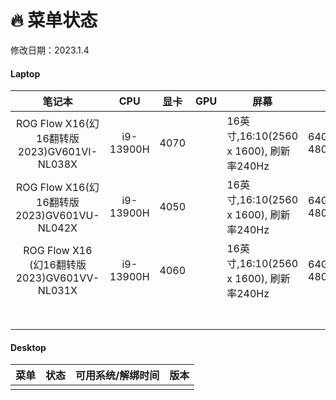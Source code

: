 # 🔥 菜单状态

修改日期：2023.1.4

<!-- tabs:start -->

#### **Laptop**


|笔记本| CPU | 显卡  | GPU  |  屏幕  | 内存 | 硬盘 |      |
| :---------: |:---:|:----: |:-:| ----------- | ----------- | ----------- | ----------- |
| ROG Flow X16(幻16翻转版2023)GV601VI-NL038X | i9-13900H | 4070 ||16英寸,16:10(2560 x 1600), 刷新率240Hz|64GB 4800Hz(DDR5)|2TB PCIe 4.0||
| ROG Flow X16(幻16翻转版2023)GV601VU-NL042X | i9-13900H | 4050 ||16英寸,16:10(2560 x 1600), 刷新率240Hz|64GB 4800Hz(DDR5)|1TB PCIe 4.0||
| ROG Flow X16 (幻16翻转版2023)GV601VV-NL031X | i9-13900H | 4060 ||16英寸,16:10(2560 x 1600), 刷新率240Hz|64GB 4800Hz(DDR5)|2TB PCIe 4.0||
|  | | ||||||
|  | | ||||||
|  | | ||||||
|  | | ||||||
|  | | ||||||
|  | | ||||||
|  | | ||||||

#### **Desktop**

|  菜单 |状态|可用系统/解绑时间|        版本      |
| :----:|:-:|:--------------:| :--------------: |
|  |||  |

<!-- tabs:end -->
